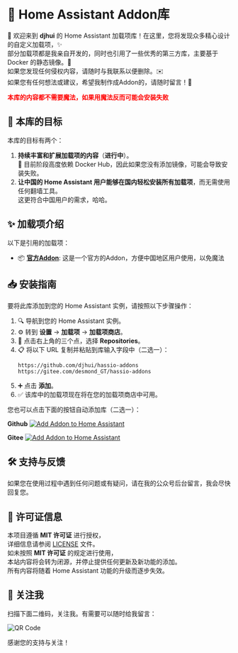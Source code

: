 # 🔔 Home Assistant Addon库

🎉 欢迎来到 **djhui** 的 Home Assistant 加载项库！在这里，您将发现众多精心设计的自定义加载项，✨  
部分加载项都是我亲自开发的，同时也引用了一些优秀的第三方库，主要基于 Docker 的静态镜像。🐳  
如果您发现任何侵权内容，请随时与我联系以便删除。✉️  
如果您有任何想法或建议，希望我制作成Addon的，请随时留言！💬  

**<span style="color:red;">本库的内容都不需要魔法，如果用魔法反而可能会安装失败</span>**



## 🌟 本库的目标

本库的目标有两个：
1. **持续丰富和扩展加载项的内容**（**进行中**）。  
   🔧 目前阶段高度依赖 Docker Hub，因此如果您没有添加镜像，可能会导致安装失败。  
2. **让中国的 Home Assistant 用户能够在国内轻松安装所有加载项**，而无需使用任何翻墙工具。  
   这更符合中国用户的需求，哈哈。

## ✨ 加载项介绍

以下是引用的加载项：

- 📦 [**官方Addon**](https://github.com/home-assistant/addons): 这是一个官方的Addon，方便中国地区用户使用，以免魔法



## 📥 安装指南

要将此库添加到您的 Home Assistant 实例，请按照以下步骤操作：

1. 🔍 导航到您的 Home Assistant 实例。
2. ⚙️ 转到 **设置** -> **加载项** -> **加载项商店**。
3. 📂 点击右上角的三个点，选择 **Repositories**。
4. 📋 将以下 URL 复制并粘贴到库输入字段中（二选一）：
   ```
   https://github.com/djhui/hassio-addons
   https://gitee.com/desmond_GT/hassio-addons
   ```
5. ➕ 点击 **添加**。
6. ✅ 该库中的加载项现在将在您的加载项商店中可用。

您也可以点击下面的按钮自动添加库（二选一）：

**Github** [![Add Addon to Home Assistant](https://my.home-assistant.io/badges/supervisor_add_addon_repository.svg)](https://my.home-assistant.io/redirect/supervisor_add_addon_repository/?repository_url=https://github.com/djhui/hassio-addons)

**Gitee** [![Add Addon to Home Assistant](https://my.home-assistant.io/badges/supervisor_add_addon_repository.svg)](https://my.home-assistant.io/redirect/supervisor_add_addon_repository/?repository_url=https://gitee.com/desmond_GT/hassio-addons)

## 🛠️ 支持与反馈

如果您在使用过程中遇到任何问题或有疑问，请在我的公众号后台留言，我会尽快回复您。

## 📜 许可证信息

本项目遵循 **MIT 许可证** 进行授权，  
详细信息请参阅 [LICENSE](LICENSE) 文件。  
如未按照 **MIT 许可证** 的规定进行使用，  
本站内容将会转为闭源，并停止提供任何更新及新功能的添加。  
所有内容将随着 Home Assistant 功能的升级而逐步失效。  

## 📱 关注我

扫描下面二维码，关注我。有需要可以随时给我留言：

![QR Code](https://gitee.com/desmond_GT/hassio-addons/raw/main/WeChat_QRCode.png)

感谢您的支持与关注！
